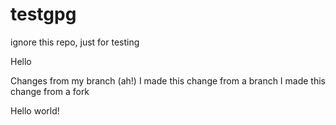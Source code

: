 # testgpg

ignore this repo, just for testing

Hello

Changes from my branch (ah!)
I made this change from a branch
I made this change from a fork


Hello world!

